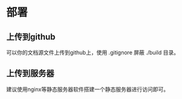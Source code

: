 # 部署

## 上传到github

可以你的文档源文件上传到github上，使用 .gitignore 屏蔽 ./build 目录。

## 上传到服务器

建议使用nginx等静态服务器软件搭建一个静态服务器进行访问即可。